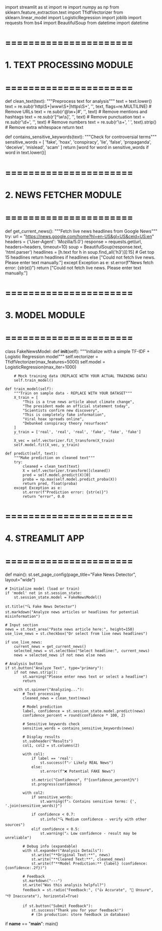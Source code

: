 import streamlit as st
import re
import numpy as np
from sklearn.feature_extraction.text import TfidfVectorizer
from sklearn.linear_model import LogisticRegression
import joblib
import requests
from bs4 import BeautifulSoup
from datetime import datetime


# ======================
# 1. TEXT PROCESSING MODULE
# ======================
def clean_text(text):
    """Preprocess text for analysis"""
    text = text.lower()
    text = re.sub(r'http\S+|www\S+|https\S+', '', text, flags=re.MULTILINE)  # Remove URLs
    text = re.sub(r'\@\w+|\#', '', text)  # Remove mentions and hashtags
    text = re.sub(r'[^\w\s]', '', text)  # Remove punctuation
    text = re.sub(r'\d+', '', text)  # Remove numbers
    text = re.sub(r'\s+', ' ', text).strip()  # Remove extra whitespace
    return text


def contains_sensitive_keywords(text):
    """Check for controversial terms"""
    sensitive_words = [
        'fake', 'hoax', 'conspiracy', 'lie', 'false',
        'propaganda', 'deceive', 'mislead', 'scam'
    ]
    return [word for word in sensitive_words if word in text.lower()]


# ======================
# 2. NEWS FETCHER MODULE
# ======================
def get_current_news():
    """Fetch live news headlines from Google News"""
    try:
        url = "https://news.google.com/home?hl=en-US&gl=US&ceid=US:en"
        headers = {'User-Agent': 'Mozilla/5.0'}
        response = requests.get(url, headers=headers, timeout=10)
        soup = BeautifulSoup(response.text, 'html.parser')
        headlines = [h.text for h in soup.find_all('h3')][:15]  # Get top 15 headlines
        return headlines if headlines else ["Could not fetch live news. Please enter text manually."]
    except Exception as e:
        st.error(f"News fetch error: {str(e)}")
        return ["Could not fetch live news. Please enter text manually."]


# ======================
# 3. MODEL MODULE
# ======================
class FakeNewsModel:
    def __init__(self):
        """Initialize with a simple TF-IDF + Logistic Regression model"""
        self.vectorizer = TfidfVectorizer(max_features=5000)
        self.model = LogisticRegression(max_iter=1000)

        # Mock training data (REPLACE WITH YOUR ACTUAL TRAINING DATA)
        self.train_model()

    def train_model(self):
        """Train on sample data - REPLACE WITH YOUR DATASET"""
        X_train = [
            "This is a true news article about climate change",
            "The president made an official statement today",
            "Scientists confirm new discovery",
            "This is completely fake information",
            "Viral hoax spreads online",
            "Debunked conspiracy theory resurfaces"
        ]
        y_train = ['real', 'real', 'real', 'fake', 'fake', 'fake']

        X_vec = self.vectorizer.fit_transform(X_train)
        self.model.fit(X_vec, y_train)

    def predict(self, text):
        """Make prediction on cleaned text"""
        try:
            cleaned = clean_text(text)
            X = self.vectorizer.transform([cleaned])
            pred = self.model.predict(X)[0]
            proba = np.max(self.model.predict_proba(X))
            return pred, float(proba)
        except Exception as e:
            st.error(f"Prediction error: {str(e)}")
            return "error", 0.0


# ======================
# 4. STREAMLIT APP
# ======================
def main():
    st.set_page_config(page_title="Fake News Detector", layout="wide")

    # Initialize model (load or train)
    if 'model' not in st.session_state:
        st.session_state.model = FakeNewsModel()

    st.title("🔍 Fake News Detector")
    st.markdown("Analyze news articles or headlines for potential misinformation")

    # Input section
    news = st.text_area("Paste news article here:", height=150)
    use_live_news = st.checkbox("Or select from live news headlines")

    if use_live_news:
        current_news = get_current_news()
        selected_news = st.selectbox("Select headline:", current_news)
        news = selected_news if not news else news

    # Analysis button
    if st.button("Analyze Text", type="primary"):
        if not news.strip():
            st.warning("Please enter news text or select a headline")
            return

        with st.spinner("Analyzing..."):
            # Text processing
            cleaned_news = clean_text(news)

            # Model prediction
            label, confidence = st.session_state.model.predict(news)
            confidence_percent = round(confidence * 100, 2)

            # Sensitive keywords check
            sensitive_words = contains_sensitive_keywords(news)

            # Display results
            st.subheader("Results")
            col1, col2 = st.columns(2)

            with col1:
                if label == 'real':
                    st.success(f"✅ Likely REAL News")
                else:
                    st.error(f"❌ Potential FAKE News")

                st.metric("Confidence", f"{confidence_percent}%")
                st.progress(confidence)

            with col2:
                if sensitive_words:
                    st.warning(f"⚠️ Contains sensitive terms: {', '.join(sensitive_words)}")

                if confidence < 0.7:
                    st.info("🔍 Medium confidence - verify with other sources")
                elif confidence < 0.5:
                    st.warning("⚠️ Low confidence - result may be unreliable")

            # Debug info (expandable)
            with st.expander("Analysis Details"):
                st.write("**Original Text:**", news)
                st.write("**Cleaned Text:**", cleaned_news)
                st.write(f"**Model Prediction:** {label} (confidence: {confidence:.2f})")

            # Feedback
            st.markdown("---")
            st.write("Was this analysis helpful?")
            feedback = st.radio("Feedback:", ("👍 Accurate", "🤔 Unsure", "👎 Inaccurate"), horizontal=True)

            if st.button("Submit Feedback"):
                st.success("Thank you for your feedback!")
                # (In production: store feedback in database)


if __name__ == "__main__":
    main()
